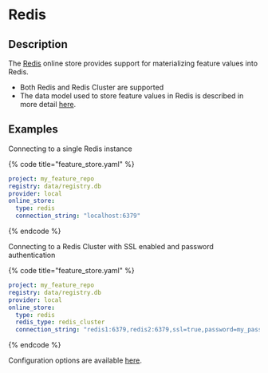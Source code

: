 # Redis

## Description

The [Redis](https://redis.io) online store provides support for materializing feature values into Redis.

* Both Redis and Redis Cluster are supported
* The data model used to store feature values in Redis is described in more detail [here](../../specs/online_store_format.md).

## Examples

Connecting to a single Redis instance

{% code title="feature_store.yaml" %}
```yaml
project: my_feature_repo
registry: data/registry.db
provider: local
online_store:
  type: redis
  connection_string: "localhost:6379"
```
{% endcode %}

Connecting to a Redis Cluster with SSL enabled and password authentication

{% code title="feature_store.yaml" %}
```yaml
project: my_feature_repo
registry: data/registry.db
provider: local
online_store:
  type: redis
  redis_type: redis_cluster
  connection_string: "redis1:6379,redis2:6379,ssl=true,password=my_password"
```
{% endcode %}

Configuration options are available [here](https://rtd.feast.dev/en/master/#module-feast.infra.online_stores.redis).
